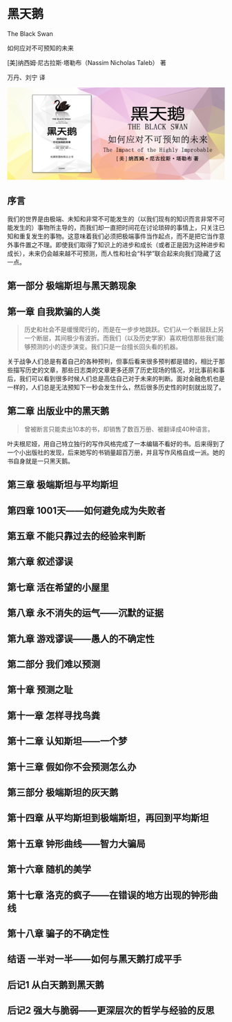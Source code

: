 黑天鹅
========================================
The Black Swan

如何应对不可预知的未来

[美]纳西姆·尼古拉斯·塔勒布（Nassim Nicholas Taleb） 著

万丹、刘宁 译

![](contents/wx-cover-235-1.png)

序言
------------------------------------------------------

我们的世界是由极端、未知和非常不可能发生的（以我们现有的知识而言非常不可能发生的）事物所主导的，而我们却一直把时间花在讨论琐碎的事情上，只关注已知和重复发生的事物。这意味着我们必须把极端事件当作起点，而不是把它当作意外事件置之不理。即使我们取得了知识上的进步和成长（或者正是因为这种进步和成长），未来仍会越来越不可预测，而人性和社会“科学”联合起来向我们隐藏了这一点。

第一部分 极端斯坦与黑天鹅现象
------------------------------------------------------

第一章 自我欺骗的人类
------------------------------------------------------

> 历史和社会不是缓慢爬行的，而是在一步步地跳跃。它们从一个断层跃上另一个断层，其间极少有波折。而我们（以及历史学家）喜欢相信那些我们能够预测的小的逐步演变。我们只是一台擅长回头看的机器。

关于战争人们总是有着自己的各种预判，但事后看来很多预判都是错的，相比于那些描写历史的文章，那些日志类的文章更多还原了历史现场的情况，对比事前和事后，我们可以看到很多时候人们总是高估自己对于未来的判断。面对金融危机也是一样的，人们总是无法预知下一秒会发生什么，然后很多历史性的时刻就出现了。

第二章 出版业中的黑天鹅
------------------------------------------------------

> 曾被断言只能卖出10本的书，却销售了数百万册、被翻译成40种语言。

叶夫根尼娅，用自己特立独行的写作风格完成了一本编辑不看好的书。后来得到了一个小出版社的发现，后来她写的书销量超百万册，并且写作风格自成一派。她的书自身就是一只黑天鹅。

第三章 极端斯坦与平均斯坦
------------------------------------------------------

第四章 1001天——如何避免成为失败者
------------------------------------------------------

第五章 不能只靠过去的经验来判断
------------------------------------------------------

第六章 叙述谬误
------------------------------------------------------

第七章 活在希望的小屋里
------------------------------------------------------

第八章 永不消失的运气——沉默的证据
------------------------------------------------------

第九章 游戏谬误——愚人的不确定性
------------------------------------------------------

第二部分 我们难以预测
------------------------------------------------------

第十章 预测之耻
------------------------------------------------------

第十一章 怎样寻找鸟粪
------------------------------------------------------

第十二章 认知斯坦——一个梦
------------------------------------------------------

第十三章 假如你不会预测怎么办
------------------------------------------------------

第三部分 极端斯坦的灰天鹅
------------------------------------------------------

第十四章 从平均斯坦到极端斯坦，再回到平均斯坦
------------------------------------------------------

第十五章 钟形曲线——智力大骗局
------------------------------------------------------

第十六章 随机的美学
------------------------------------------------------

第十七章 洛克的疯子——在错误的地方出现的钟形曲线
------------------------------------------------------

第十八章 骗子的不确定性
------------------------------------------------------

结语 一半对一半——如何与黑天鹅打成平手
------------------------------------------------------

后记1 从白天鹅到黑天鹅
------------------------------------------------------

后记2 强大与脆弱——更深层次的哲学与经验的反思
------------------------------------------------------
